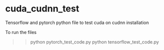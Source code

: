 # cuda_cudnn_test
Tensorflow and pytorch python file to test cuda on cudnn installation

To run the files

>>python pytorch_test_code.py
>>python tensorflow_test_code.py
